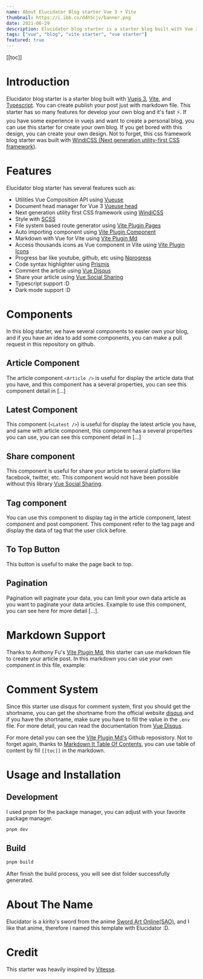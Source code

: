 ```yaml
---
name: About Elucidator Blog starter Vue 3 + Vite
thumbnail: https://i.ibb.co/d4hScjv/banner.png
date: 2021-06-29
description: Elucidator blog starter is a starter blog built with Vue 3, Typescript and Vite. You can create and publish your post just with markdown file :D.
tags: ["vue", "blog", "vite starter", "vue starter"]
featured: true
---
```


[[toc]]

# Introduction

Elucidator blog starter is a starter blog built with [Vuejs 3](https://v3.vuejs.org/), [Vite](https://vitejs.dev/), and [Typescript](https://www.typescriptlang.org/). You can create publish your post just with markdown file. This starter has so many features for develop your own blog and it's fast ⚡. If you have some experience in vuejs and want to create a personal blog, you can use this starter for create your own blog. If you get bored with this design, you can create your own design. Not to forget, this css framework blog starter was built with [WindiCSS (Next generation utility-first CSS framework)](https://windicss.org/).

# Features

Elucidator blog starter has several features such as:

- Utilities Vue Composition API using [Vueuse](https://vueuse.org/)
- Document head manager for Vue 3 [Vueuse head](https://github.com/vueuse/head)
- Next generation utility first CSS framework using [WindiCSS](https://windicss.org)
- Style with [SCSS](https://sass-lang.com/)
- File system based route generator using [Vite Plugin Pages](https://github.com/hannoeru/vite-plugin-pages)
- Auto importing component using [Vite Plugin Component](https://github.com/antfu/vite-plugin-components)
- Markdown with Vue for Vite using [Vite Plugin Md](https://github.com/antfu/vite-plugin-md)
- Access thousands icons as Vue component in Vite using [Vite Plugin Icons](https://github.com/antfu/vite-plugin-icons)
- Progress bar like youtube, github, etc using [Nprogress](https://github.com/rstacruz/nprogress)
- Code syntax highlighter using [Prismjs](https://prismjs.com/)
- Comment the article using [Vue Disqus](https://github.com/evillt/vue-cusdis)
- Share your article using [Vue Social Sharing](https://github.com/nicolasbeauvais/vue-social-sharing)
- Typescript support :D
- Dark mode support :D

# Components

In this blog starter, we have several components to easier own your blog, and if you have an idea to add some components, you can make a pull request in this repository on github.

## Article Component

The article component `<Article />` is useful for display the article data that you have, and this component has a several properties, you can see this component detail in [...]

## Latest Component

This component (`<Latest />`) is useful for display the latest article you have, and same with article component, this component has a several properties you can use, you can see this component detail in [...]

## Share component

This component is useful for share your article to several platform like facebook, twitter, etc. This component would not have been possible without this library [Vue Social Sharing](https://github.com/nicolasbeauvais/vue-social-sharing).

## Tag component

You can use this component to display tag in the article component, latest component and post component. This component refer to the tag page and display the data of tag that the user click before.

## To Top Button

This button is useful to make the page back to top.

## Pagination

Pagination will paginate your data, you can limit your own data article as you want to paginate your data articles. Example to use this component, you can see here for more detail [...].

# Markdown Support

Thanks to Anthony Fu's [Vite Plugin Md](https://github.com/antfu/vite-plugin-md), this starter can use markdown file to create your article post. In this markdown you can use your own component in this file, example:

# Comment System

Since this starter use disqus for comment system, first you should get the shortname, you can get the shortname from the official website [disqus](https://disqus.com/) and if you have the shortname, make sure you have to fill the value in the `.env` file. For more detail, you can read the documentation from [Vue Disqus](https://ktquez.github.io/vue-disqus/).

For more detail you can see the [Vite Plugin Md's](https://github.com/antfu/vite-plugin-md) Github reposistory. Not to forget again, thanks to [Markdown It Table Of Contents](https://github.com/cpadilla/markdown-it-table-of-contents), you can use table of content by fill `[[toc]]` in the markdown.

# Usage and Installation

## Development

I used pnpm for the package manager, you can adjust with your favorite package manager.

```bash
pnpm dev
```

## Build

```bash
pnpm build
```

After finish the build process, you will see dist folder successfully generated.

# About The Name

Elucidator is a kirito's sword from the anime [Sword Art Online(SAO)](https://anilist.co/anime/11757/Sword-Art-Online/), and I like that anime, therefore i named this template with Elucidator :D.

# Credit

This starter was heavily inspired by [Vitesse](https://github.com/antfu/vitesse).
